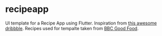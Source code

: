 # recipeapp

UI template for a Recipe App using Flutter. Inspiration from [this awesome dribbble](https://dribbble.com/shots/5299031-Recipe-Sharing-Food-Channel). Recipes used for tempalte taken from [BBC Good Food](https://www.bbcgoodfood.com/).

